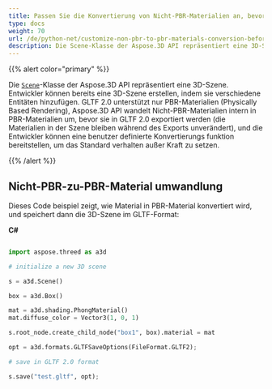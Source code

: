 ```yaml
---
title: Passen Sie die Konvertierung von Nicht-PBR-Materialien an, bevor Sie 3D-Szenen in das GLTF 2,0-Format speichern
type: docs
weight: 70
url: /de/python-net/customize-non-pbr-to-pbr-materials-conversion-before-saving-3d-scenes-to-gltf-2-0-format/
description: Die Scene-Klasse der Aspose.3D API repräsentiert eine 3D-Szene. Entwickler können bereits eine 3D-Szene erstellen, indem sie verschiedene Entitäten hinzufügen. GLTF 2.0 unterstützt nur PBR-Materialien (Physically Based Rendering), Aspose.3D API wandelt nicht-PBR-Materialien intern in PBR-Materialien um, bevor sie in GLTF 2,0 exportiert werden.
---
```

{{% alert color="primary" %}} 

Die [`Scene`](https://reference.aspose.com/3d/net/aspose.threed/scene)-Klasse der Aspose.3D API repräsentiert eine 3D-Szene. Entwickler können bereits eine 3D-Szene erstellen, indem sie verschiedene Entitäten hinzufügen. GLTF 2.0 unterstützt nur PBR-Materialien (Physically Based Rendering), Aspose.3D API wandelt Nicht-PBR-Materialien intern in PBR-Materialien um, bevor sie in GLTF 2.0 exportiert werden (die Materialien in der Szene bleiben während des Exports unverändert), und die Entwickler können eine benutzer definierte Konvertierungs funktion bereitstellen, um das Standard verhalten außer Kraft zu setzen.

{{% /alert %}} 
##  **Nicht-PBR-zu-PBR-Material umwandlung**
Dieses Code beispiel zeigt, wie Material in PBR-Material konvertiert wird, und speichert dann die 3D-Szene im GLTF-Format:

**C#**

```py

import aspose.threed as a3d

# initialize a new 3D scene

s = a3d.Scene()

box = a3d.Box()

mat = a3d.shading.PhongMaterial()
mat.diffuse_color = Vector3(1, 0, 1)

s.root_node.create_child_node("box1", box).material = mat

opt = a3d.formats.GLTFSaveOptions(FileFormat.GLTF2);

# save in GLTF 2.0 format

s.save("test.gltf", opt);

```
